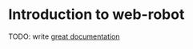 # Introduction to web-robot

TODO: write [great documentation](http://jacobian.org/writing/what-to-write/)

